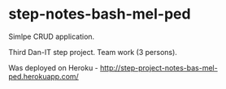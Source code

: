 # step-notes-bash-mel-ped

Simlpe CRUD application.

Third Dan-IT step project. Team work (3 persons).

Was deployed on Heroku - http://step-project-notes-bas-mel-ped.herokuapp.com/
